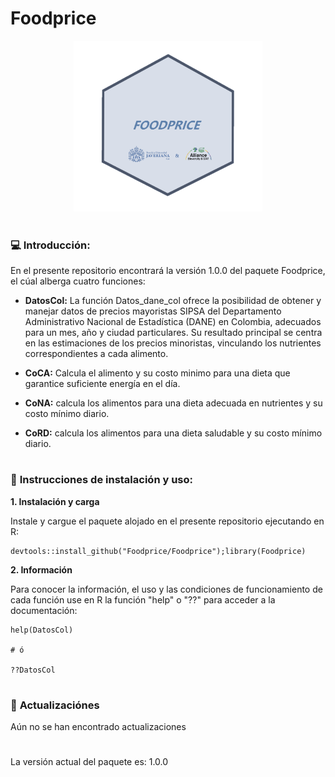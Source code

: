 # Foodprice

<p align="center">
<a name="top" href="#"> <img src="https://github.com/Foodprice/Foodprice/blob/main/data/Logotipo.png?raw=true" alt="mf-dots" height="40%" width="60%"/> </a>

# 

### :computer: **Introducción:**

En el presente repositorio encontrará la versión 1.0.0 del paquete Foodprice, el cúal alberga cuatro funciones:

- **DatosCol:** La función Datos_dane_col ofrece la posibilidad de obtener y manejar datos de precios mayoristas SIPSA del Departamento Administrativo Nacional de Estadística (DANE) en Colombia, adecuados para un mes, año y ciudad particulares. Su resultado principal se centra en las estimaciones de los precios minoristas, vinculando los nutrientes correspondientes a cada alimento.

- **CoCA:** Calcula el alimento y su costo minimo para una dieta que garantice suficiente energía en el día. 
- **CoNA:** calcula los alimentos para una dieta adecuada en nutrientes y su costo mínimo diario. 
- **CoRD:** calcula los alimentos para una dieta saludable y su costo mínimo diario. 
#

### :wrench: **Instrucciones de instalación y uso:**

**1. Instalación y carga**
            
Instale y cargue el paquete alojado en el presente repositorio ejecutando en R:            

```
devtools::install_github("Foodprice/Foodprice");library(Foodprice)

```

**2. Información**

Para conocer la información, el uso y las condiciones de funcionamiento de cada función use en R la función "help" o "??" para acceder a la documentación:

```
help(DatosCol)

# ó

??DatosCol

```
#

### :page_with_curl: **Actualizaciónes**

Aún no se han encontrado actualizaciones

#        

La versión actual del paquete es:  1.0.0
